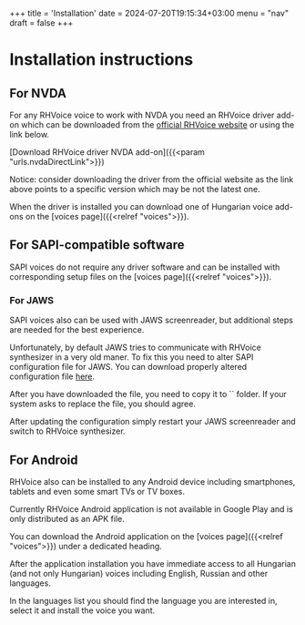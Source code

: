 +++
title = 'Installation'
date = 2024-07-20T19:15:34+03:00
menu = "nav"
draft = false
+++

# Installation instructions

## For NVDA

For any RHVoice voice to work with NVDA you need an RHVoice driver add-on which can be downloaded from the [official RHVoice website](https://rhvoice.org) or using the link below.

[Download RHVoice driver NVDA add-on]({{<param "urls.nvdaDirectLink">}})

Notice: consider downloading the driver from the official website as the link above points to a specific version which may be not the latest one.

When the driver is installed you can download one of Hungarian voice add-ons on the [voices page]({{<relref "voices">}}).

## For SAPI-compatible software

SAPI voices do not require any driver software and can be installed with corresponding setup files on the [voices page]({{<relref "voices">}}).

### For JAWS

SAPI voices also can be used with JAWS screenreader, but additional steps are needed for the best experience.

Unfortunately, by default JAWS tries to communicate with RHVoice synthesizer in a very old maner.
To fix this you need to alter SAPI configuration file for JAWS.
You can download properly altered configuration file [here](https://hlas.ondrosik.sk/sapi5x.ini).

After you have downloaded the file, you need to copy it to `` folder. If your system asks to replace the file, you should agree.

After updating the configuration simply restart your JAWS screenreader and switch to RHVoice synthesizer.

## For Android

RHVoice also can be installed to any Android device including smartphones, tablets and even some smart TVs or TV boxes.

Currently RHVoice Android application is not available in Google Play and is only distributed as an APK file.

You can download the Android application on the [voices page]({{<relref "voices">}}) under a dedicated heading.

After the application installation you have immediate access to all Hungarian (and not only Hungarian) voices including English, Russian and other languages.

In the languages list you should find the language you are interested in, select it and install the voice you want.
